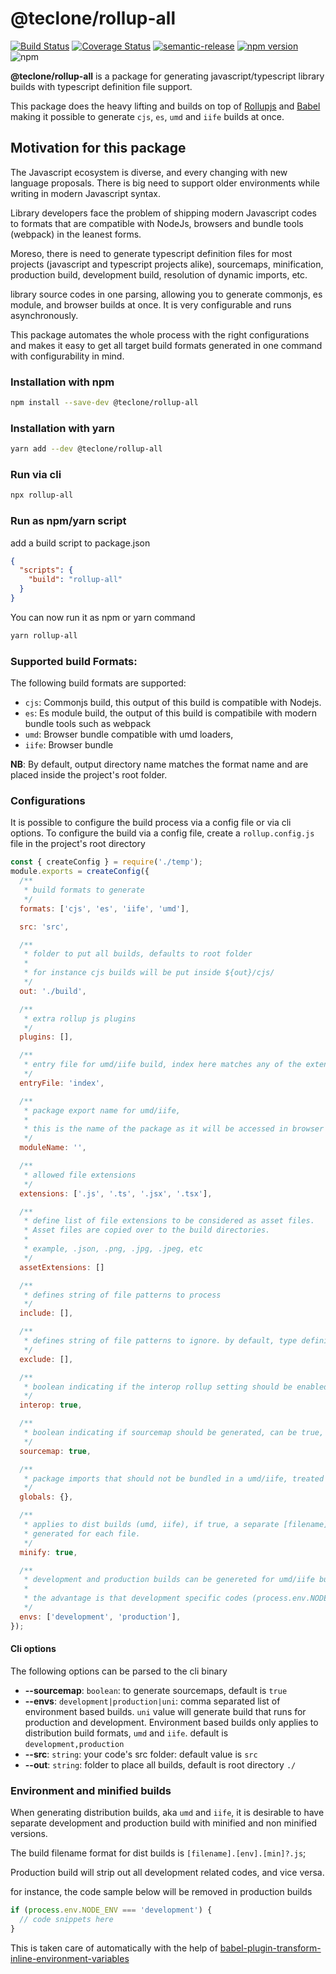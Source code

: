 # @teclone/rollup-all

[![Build Status](https://travis-ci.org/teclone/rollup-all.svg?branch=master)](https://travis-ci.org/teclone/rollup-all)
[![Coverage Status](https://coveralls.io/repos/github/teclone/rollup-all/badge.svg?branch=master)](https://coveralls.io/github/teclone/rollup-all?branch=master)
[![semantic-release](https://img.shields.io/badge/%20%20%F0%9F%93%A6%F0%9F%9A%80-semantic--release-e10079.svg)](https://github.com/semantic-release/semantic-release)
[![npm version](https://badge.fury.io/js/%40teclone%2Frollup-all.svg)](https://badge.fury.io/js/%40teclone%2Frollup-all)
![npm](https://img.shields.io/npm/dt/%40teclone%2Frollup-all.svg)

**@teclone/rollup-all** is a package for generating javascript/typescript library builds with typescript definition file support.

This package does the heavy lifting and builds on top of [Rollupjs](https://rollupjs.org/) and [Babel](https://babeljs.io/) making it possible to generate `cjs`, `es`, `umd` and `iife` builds at once.

## Motivation for this package

The Javascript ecosystem is diverse, and every changing with new language proposals. There is big need to support older environments while writing in modern Javascript syntax.

Library developers face the problem of shipping modern Javascript codes to formats that are compatible with NodeJs, browsers and bundle tools (webpack) in the leanest forms.

Moreso, there is need to generate typescript definition files for most projects (javascript and typescript projects alike), sourcemaps, minification, production build, development build, resolution of dynamic imports, etc.

library source codes in one parsing, allowing you to generate commonjs, es module, and browser builds at once. It is very configurable and runs asynchronously.

This package automates the whole process with the right configurations and makes it easy to get all target build formats generated in one command with configurability in mind.

### Installation with npm

```bash
npm install --save-dev @teclone/rollup-all
```

### Installation with yarn

```bash
yarn add --dev @teclone/rollup-all
```

### Run via cli

```bash
npx rollup-all
```

### Run as npm/yarn script

add a build script to package.json

```json
{
  "scripts": {
    "build": "rollup-all"
  }
}
```

You can now run it as npm or yarn command

```bash
yarn rollup-all
```

### Supported build Formats:

The following build formats are supported:

- `cjs`: Commonjs build, this output of this build is compatible with Nodejs.
- `es`: Es module build, the output of this build is compatibile with modern bundle tools such as webpack
- `umd`: Browser bundle compatible with umd loaders,
- `iife`: Browser bundle

**NB**: By default, output directory name matches the format name and are placed inside the project's root folder.

### Configurations

It is possible to configure the build process via a config file or via cli options. To configure the build via a config file, create a `rollup.config.js` file in the project's root directory

```javascript
const { createConfig } = require('./temp');
module.exports = createConfig({
  /**
   * build formats to generate
   */
  formats: ['cjs', 'es', 'iife', 'umd'],

  src: 'src',

  /**
   * folder to put all builds, defaults to root folder
   *
   * for instance cjs builds will be put inside ${out}/cjs/
   */
  out: './build',

  /**
   * extra rollup js plugins
   */
  plugins: [],

  /**
   * entry file for umd/iife build, index here matches any of the extensions
   */
  entryFile: 'index',

  /**
   * package export name for umd/iife,
   *
   * this is the name of the package as it will be accessed in browser windows (window.moduleName)
   */
  moduleName: '',

  /**
   * allowed file extensions
   */
  extensions: ['.js', '.ts', '.jsx', '.tsx'],

  /**
   * define list of file extensions to be considered as asset files.
   * Asset files are copied over to the build directories.
   *
   * example, .json, .png, .jpg, .jpeg, etc
   */
  assetExtensions: []

  /**
   * defines string of file patterns to process
   */
  include: [],

  /**
   * defines string of file patterns to ignore. by default, type definition files are ignore
   */
  exclude: [],

  /**
   * boolean indicating if the interop rollup setting should be enabled
   */
  interop: true,

  /**
   * boolean indicating if sourcemap should be generated, can be true, false, or 'inline'
   */
  sourcemap: true,

  /**
   * package imports that should not be bundled in a umd/iife, treated as externals
   */
  globals: {},

  /**
   * applies to dist builds (umd, iife), if true, a separate [filename].[env].min.js build will be
   * generated for each file.
   */
  minify: true,

  /**
   * development and production builds can be genereted for umd/iife builds
   *
   * the advantage is that development specific codes (process.env.NODE_ENV === 'development') will be removed in production build
   */
  envs: ['development', 'production'],
});
```

#### Cli options

The following options can be parsed to the cli binary

- **--sourcemap**: `boolean`: to generate sourcemaps, default is `true`
- **--envs**: `development|production|uni`: comma separated list of environment based builds. `uni` value will generate build that runs for production and development. Environment based builds only applies to distribution build formats, `umd` and `iife`. default is `development,production`
- **--src**: `string`: your code's src folder: default value is `src`
- **--out**: `string`: folder to place all builds, default is root directory `./`

### Environment and minified builds

When generating distribution builds, aka `umd` and `iife`, it is desirable to have separate development and production build with minified and non minified versions.

The build filename format for dist builds is `[filename].[env].[min]?.js`;

Production build will strip out all development related codes, and vice versa.

for instance, the code sample below will be removed in production builds

```javascript
if (process.env.NODE_ENV === 'development') {
  // code snippets here
}
```

This is taken care of automatically with the help of [babel-plugin-transform-inline-environment-variables](https://babeljs.io/docs/babel-plugin-transform-inline-environment-variables)
